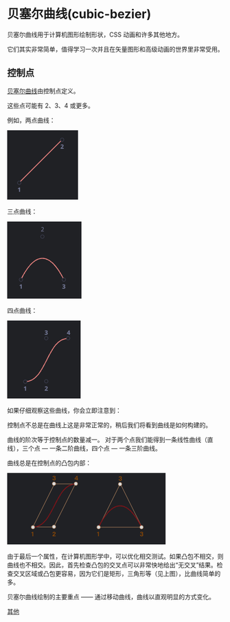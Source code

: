 # 贝塞尔曲线(cubic-bezier)

贝塞尔曲线用于计算机图形绘制形状，CSS 动画和许多其他地方。

它们其实非常简单，值得学习一次并且在矢量图形和高级动画的世界里非常受用。

## 控制点

[贝塞尔曲线](https://en.wikipedia.org/wiki/B%C3%A9zier_curve)由控制点定义。

这些点可能有 2、3、4 或更多。

例如，两点曲线：

![cubic-bezier](./cubic-bezier1.png)

三点曲线：

![cubic-bezier](./cubic-bezier2.png)

四点曲线：

![cubic-bezier](./cubic-bezier3.png)

如果仔细观察这些曲线，你会立即注意到：

控制点不总是在曲线上这是非常正常的，稍后我们将看到曲线是如何构建的。

曲线的阶次等于控制点的数量减一。 对于两个点我们能得到一条线性曲线（直线），三个点 — 一条二阶曲线，四个点 — 一条三阶曲线。

曲线总是在控制点的凸包内部：

![cubic-bezier](./cubic-bezier4.png)

由于最后一个属性，在计算机图形学中，可以优化相交测试。如果凸包不相交，则曲线也不相交。因此，首先检查凸包的交叉点可以非常快地给出“无交叉”结果。检查交叉区域或凸包更容易，因为它们是矩形，三角形等（见上图），比曲线简单的多。

贝塞尔曲线绘制的主要重点 —— 通过移动曲线，曲线以直观明显的方式变化。

<!-- 尝试在下面的示例中使用鼠标移动控制点： -->

[其他](https://zh.javascript.info/bezier-curve)
